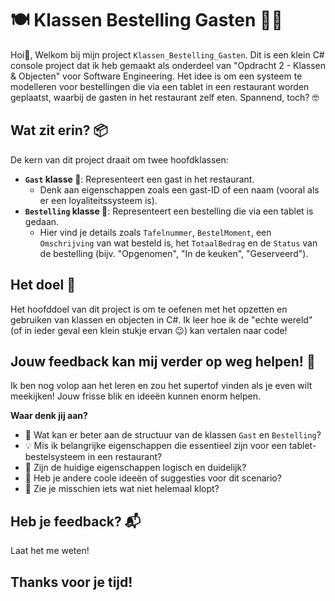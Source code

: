 

# 🍽️ Klassen Bestelling Gasten 🧑‍💻

Hoi👋, Welkom bij mijn project `Klassen_Bestelling_Gasten`.
Dit is een klein C# console project dat ik heb gemaakt als onderdeel van "Opdracht 2 - Klassen & Objecten" voor Software Engineering. Het idee is om een systeem te modelleren voor bestellingen die via een tablet in een restaurant worden geplaatst, waarbij de gasten in het restaurant zelf eten. Spannend, toch? 🤓

## Wat zit erin? 📦

De kern van dit project draait om twee hoofdklassen:

* **`Gast` klasse 🧍**: Representeert een gast in het restaurant.
    * Denk aan eigenschappen zoals een gast-ID of een naam (vooral als er een loyaliteitssysteem is).
* **`Bestelling` klasse 📝**: Representeert een bestelling die via een tablet is gedaan.
    * Hier vind je details zoals `Tafelnummer`, `BestelMoment`, een `Omschrijving` van wat besteld is, het `TotaalBedrag` en de `Status` van de bestelling (bijv. "Opgenomen", "In de keuken", "Geserveerd").

## Het doel 🎯

Het hoofddoel van dit project is om te oefenen met het opzetten en gebruiken van klassen en objecten in C#. Ik leer hoe ik de "echte wereld" (of in ieder geval een klein stukje ervan 😉) kan vertalen naar code!

## Jouw feedback kan mij verder op weg helpen! 🌟

Ik ben nog volop aan het leren en zou het supertof vinden als je even wilt meekijken! Jouw frisse blik en ideeën kunnen enorm helpen.

**Waar denk jij aan?**
* 🤔 Wat kan er beter aan de structuur van de klassen `Gast` en `Bestelling`?
* 💡 Mis ik belangrijke eigenschappen die essentieel zijn voor een tablet-bestelsysteem in een restaurant?
* 🧐 Zijn de huidige eigenschappen logisch en duidelijk?
* 🚀 Heb je andere coole ideeën of suggesties voor dit scenario?
* 🐛 Zie je misschien iets wat niet helemaal klopt?

## Heb je feedback? 📬

Laat het me weten!

## Thanks voor je tijd! 

